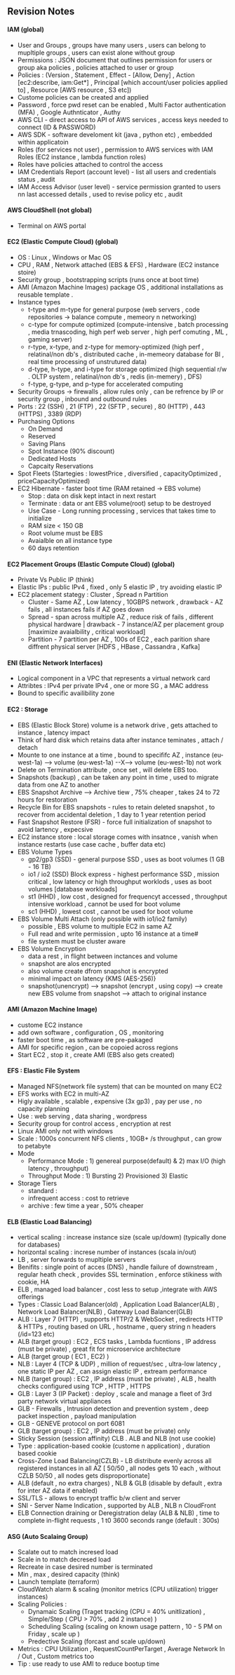 ## Revision Notes

#### IAM (global)
- User and Groups , groups have many users ,  users can belong to mupltiple groups , users can exist alone without group
- Permissions : JSON document that outlines permission for users or group aka policies , policies attached to user or group
- Policies : (Version , Statement , Effect - [Allow, Deny] , Action [ec2:describe, iam:Get*] , Principal [which account/user policies applied to] ,  Resource [AWS resource , S3 etc])
- Custome policies can be created and applied
- Password , force pwd reset can be enabled , Multi Factor authentication (MFA) , Google Authnticator , Authy
- AWS CLI - direct access to API of AWS services , access keys needed to connect (ID & PASSWORD)
- AWS SDK - software develoment kit (java , python etc) , embedded within applicatoin
- Roles (for services not user) , permission to AWS services with IAM Roles (EC2 instance , lambda function roles)
- Roles have policies attached to control the access
- IAM Credentials Report (account level) - list all users and credentials status , audit
- IAM Access Advisor (user level) - service permission granted to users nn last accessed details , used to revise policy etc , audit

#### AWS CloudShell (not global)
- Terminal on AWS portal

#### EC2 (Elastic Compute Cloud) (global)
-  OS : Linux , Windows or Mac OS
-  CPU , RAM , Network attached (EBS & EFS) , Hardware (EC2 instance stoire)
-  Security group , bootstrapping scripts (runs once at boot time)
-  AMI (Amazon Machine Images) package OS , additional installations as reusable template .
-  Instance types
    * t-type and m-type for general purpose (web servers , code repositories -> balance compute , memeory n networking)
    * c-type for compute optimized (compute-intensive , batch processing , media trnascoding, high perf web server , high perf comuting , ML , gaming server)
    * r-type, x-type, and z-type for memory-optimized (high perf , relatinal/non db's , distributed cache , in-memeory database for BI , real time processing of unstrutured data)
    * d-type, h-type, and i-type for storage optimized (high sequential r/w . OLTP system , relatinal/non db's , redis (in-memery) , DFS)
    * f-type, g-type, and p-type for accelerated computing
-  Security Groups -> firewalls , allow rules only , can be refrence by IP or security group , inbound and outbound rules
-  Ports : 22 (SSH) , 21 (FTP) , 22 (SFTP , secure) , 80 (HTTP) , 443 (HTTPS) , 3389 (RDP)
-  Purchasing Options
   * On Demand 
   * Reserved
   * Saving Plans
   * Spot Instance (90% discount)
   * Dedicated Hosts
   * Capcaity Reservations
- Spot Fleets (Startegies : lowestPrice , diversified , capacityOptimized , priceCapacityOptimized)
- EC2 Hibernate - faster boot time (RAM retained -> EBS volume) 
   * Stop : data on disk kept intact in next restart 
   * Terminate : data or ant EBS volume(root) setup to be destroyed
   * Use Case - Long running processing , services that takes time to initialize
   * RAM size < 150 GB
   * Root volume must be EBS
   * Avaialble on all instance type
   * 60 days retention 

#### EC2 Placement Groups (Elastic Compute Cloud) (global)
- Private Vs Public IP (think)
- Elastic IPs : public IPv4 , fixed , only 5 elastic IP , try avoiding elastic IP
- EC2 placement stategy : Cluster ,  Spread n Partition
   * Cluster - Same AZ , Low latency , 10GBPS network , drawback - AZ fails , all instances fails if AZ goes down
   * Spread  - span across multiple AZ , reduce risk of fails , different physical hardware  | drawback - 7 instance/AZ per placement group [maximize avaialbility , critical workload]
   * Partition - 7 partition per AZ , 100s of EC2 , each parition share diffrent physical server [HDFS , HBase , Cassandra , Kafka]

#### ENI (Elastic Network Interfaces)
- Logical component in a VPC that represents a virtual network card
- Attribtes : IPv4 per private IPv4 , one or more SG , a MAC address
- Bound to specific availibility zone

#### EC2 : Storage
- EBS (Elastic Block Store) volume is a network drive , gets attached to instance , latency impact
- Think of hard disk which retains data after instance teminates , attach / detach 
- Mounte to one instance at a time , bound to specififc AZ , instance (eu-west-1a) --> volume (eu-west-1a) --X--> volume (eu-west-1b) not work
- Delete on Termination attribute , once set , will delete EBS too.
- Snapshots (backup) , can be taken any point in time , used to migrate data from one AZ to another
- EBS Snapshot Archive --> Archive tiew , 75% cheaper , takes 24 to 72 hours for restoration
- Recycle Bin for EBS snapshots - rules to retain deleted snapshot , to recover from accidental deletion , 1 day to 1 year retention period
- Fast Snapshot Restore (FSR) - force full initialization of snapshot to avoid lartency , expecsive
- EC2 instance store : local storage comes with insatnce , vanish when instance restarts (use case cache , buffer data etc)
- EBS Volume Types
   * gp2/gp3 (SSD) - general purpose SSD , uses as boot volumes (1 GB - 16 TB)
   * io1 / io2 (SSD) Block express - highest performance SSD , mission critical , low latency or high throughput worklods , uses as boot volumes [database workloads]
   * st1 (HHD) , low cost , designed for frequencyt accessed , throughput intensive workload , cannot be used for boot volume
   * sc1 (HHD) , lowest cost , cannot be used for boot volume
- EBS Volume Multi Attach (only possible with io1/io2 family)
   * possible , EBS volume to multiple EC2 in same AZ
   * Full read and write permission , upto 16 instance at a time#
   * file system must be cluster aware  
- EBS Volume Encryption
   * data a rest , in flight between inctances and volume
   * snapshot are alos encrypted
   * also volume create dfrom snapshot is encrypted
   * minimal impact on latency {KMS (AES-256)}
   * snapshot(unencrypt) --> snapshot (encrypt , using copy) --> create new EBS volume from snapshot --> attach to original instance

#### AMI (Amazon Machine Image)
- custome EC2 instance
- add own software , configuration , OS , monitoring
- faster boot time , as software are pre-pakaged
- AMI for specific region , can be copoied across regions
- Start EC2 , stop it , create AMI (EBS also gets created)

#### EFS : Elastic File System
- Managed NFS(network file system) that can be mounted on many EC2
- EFS works with EC2 in multi-AZ
- Higly available , scalable , expensive (3x gp3) , pay per use , no capacity planning
- Use : web serving , data sharing , wordpress
- Security group for control access , encryption at rest
- Linux AMI only not with windows
- Scale : 1000s concurrent NFS clients , 10GB+ /s throughput , can grow to petabyte
- Mode
   * Performance Mode : 1) genereal purpose(default) & 2) max I/O (high latency , throughput)
   * Throughput Mode : 1) Bursting 2) Provisioned 3) Elastic  
- Storage Tiers
   * standard : 
   * infrequent access : cost to retrieve
   * archive : few time a year , 50% cheaper

#### ELB (Elastic Load Balancing)
- vertical scaling : increase instance size (scale up/dowm) (typically done for databases)
- horizontal scaling : increse number of instances (scala in/out)
- LB , server forwards to mupltiple servers
- Benifits : single point of acces (DNS) , handle failure of downstream , regular heath check , provides SSL termination , enforce stikiness with cookie, HA
- ELB , managed load balancer , cost less to setup ,integrate with AWS offerings
- Types : Classic Load Balancer(old) , Application Load Balancer(ALB) , Network Load Balancer(NLB) , Gateway Load Balancer(GLB)
- ALB : Layer 7 (HTTP) , supports HTTP/2 & WebSocket , redirects HTTP & HTTPs , routing based on URL , hostname , query string n headers (/id=123 etc)
- ALB (target group) :  EC2 , ECS tasks , Lambda fucntions , IP address (must be private) , great fit for microservice architecture
- ALB (target group ( EC1 , EC2) )
- NLB : Layer 4 (TCP & UDP) , million of request/sec , ultra-low latency , one static IP per AZ , can assign elastic IP , extream performance
- NLB (target group) :  EC2 , IP address (must be private) , ALB , health checks configured using TCP , HTTP , HTTPS
- GLB : Layer 3 (IP Packet) :  deploy , scale and manage a fleet of 3rd party network virtual appliances
- GLB - Firewalls , Intrusion detection and prevention system , deep packet inspection , payload manipulation
- GLB - GENEVE protocol on port 6081
- GLB (target group) :  EC2 , IP address (must be private) only
- Sticky Session (session affinity) CLB . ALB and NLB (not use cookie) 
- Type : application-based cookie (custome n application) , duration based cookie
- Cross-Zone Load Balancing(CZLB) - LB distribute evenly across all registered instances in all AZ [ 50/50 , all nodes gets 10 each , without CZLB  50/50 , all nodes gets disproportionate]
- ALB (default , no extra charges) , NLB & GLB (disable by default , extra for inter AZ data if enabled)
- SSL/TLS - allows to encrypt traffic b/w client and server
- SNI - Server Name Indication , supported by ALB , NLB n CloudFront
- ELB Connection draining or Deregistration delay (ALB & NLB) , time to complete in-flight requests , 1 t0 3600 seconds range (default : 300s)

#### ASG (Auto Scalaing Group)
- Scalate out to match incresed load
- Scale in to match decresed load
- Recreate in case desired number is terminated
- Min , max , desired capacity (think)
- Launch template (terraform)
- CloudWatch alarm & scaling (monitor metrics (CPU utilization) trigger instances)
- Scaling Policies :
   * Dynamaic Scaling (Traget tracking (CPU = 40% unitlization) , Simple/Step ( CPU > 70% , add 2 instance) )
   * Scheduling Scaling (scaling on known usage pattern , 10 - 5 PM on Friday , scale up )
   * Predective Scaling (forcast and scale up/down)
- Metrics : CPU Utilization , RequestCountPerTarget , Average Network In / Out , Custom metrics too
- Tip : use ready to use AMI to reduce bootup time
